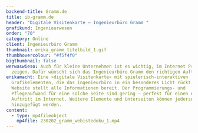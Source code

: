 ```yaml
---
backend-title: Gramm.de
title: ib-gramm.de
header: "Digitale Visitenkarte – Ingenieurbüro Gramm "
grafikund: Ingenieurwesen
order: "70"
category: Online
client: Ingenieurbüro Gramm
thumbnail: erika_gramm_titelbild_1.gif
thumbhovercolour: "#f5f4f0"
bigthumbnail: false
werwaswieso: Auch für kleine Unternehmen ist es wichtig, im Internet Präsenz zu
  zeigen. Dafür wünscht sich das Ingenieurbüro Gramm den richtigen Auftritt.
erikamacht: Eine »digitale Visitenkarte« mit spielerisch-interaktiven
  Grafikelementen, die das Ingenieurbüro in ein besonderes Licht rückt. Die
  Website stellt alle Informationen bereit. Der Programmierungs- und
  Pflegeaufwand für eine solche Seite sind gering – perfekt für einen ersten
  Auftritt im Internet. Weitere Elemente und Unterseiten können jederzeit
  hinzugefügt werden.
content:
  - type: mp4fileobject
    mp4file: 230202_gramm_webistedoku_1.mp4
---
```

